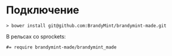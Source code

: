 # Подключение

    > bower install git@github.com:BrandyMint/brandymint-made.git

В рельсах со sprockets:


```
#= require brandymint-made/brandymint_made

```
